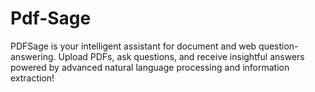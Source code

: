 # Pdf-Sage
PDFSage is your intelligent assistant for document and web question-answering. Upload PDFs, ask questions, and receive insightful answers powered by advanced natural language processing and information extraction!
